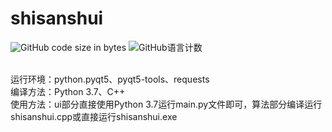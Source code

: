 # shisanshui
![GitHub code size in bytes](https://img.shields.io/github/languages/code-size/291713624/shisanshui)
![GitHub语言计数](https://img.shields.io/github/languages/count/291713624/shisanshui)

<br>运行环境：python.pyqt5、pyqt5-tools、requests
<br>编译方法：Python 3.7、C++
<br>使用方法：ui部分直接使用Python 3.7运行main.py文件即可，算法部分编译运行shisanshui.cpp或直接运行shisanshui.exe
